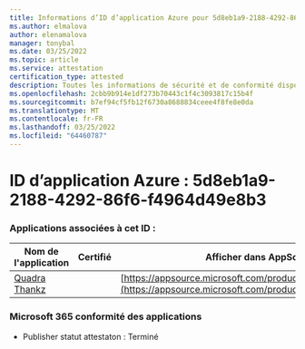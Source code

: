 ```yaml
---
title: Informations d’ID d’application Azure pour 5d8eb1a9-2188-4292-86f6-f4964d49e8b3
ms.author: elmalova
author: elenamalova
manager: tonybal
ms.date: 03/25/2022
ms.topic: article
ms.service: attestation
certification_type: attested
description: Toutes les informations de sécurité et de conformité disponibles pour 5d8eb1a9-2188-4292-86f6-f4964d49e8b3.
ms.openlocfilehash: 2cbb9b914e1df273b70443c1f4c3093817c15b4f
ms.sourcegitcommit: b7ef94cf5fb12f6730a8688834ceee4f8fe8e0da
ms.translationtype: MT
ms.contentlocale: fr-FR
ms.lasthandoff: 03/25/2022
ms.locfileid: "64460787"
---
```

# <a name="azure-app-id-5d8eb1a9-2188-4292-86f6-f4964d49e8b3"></a>ID d’application Azure : 5d8eb1a9-2188-4292-86f6-f4964d49e8b3


### <a name="apps-associated-with-this-id"></a>Applications associées à cet ID :
| **Nom de l'application** | **Certifié** | **Afficher dans AppSource** |
|--------------|---------------|-----------------------|
| [Quadra Thankz](../forward/WA200003671.md) |  | [https://appsource.microsoft.com/product/office/WA200003671](https://appsource.microsoft.com/product/office/WA200003671) |

### <a name="microsoft-365-app-compliance-status"></a>Microsoft 365 conformité des applications
- Publisher statut attestaton : Terminé
